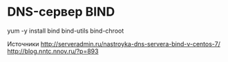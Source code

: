 # DNS-сервер BIND

yum -y install bind bind-utils bind-chroot



Источники
http://serveradmin.ru/nastroyka-dns-servera-bind-v-centos-7/
http://blog.nntc.nnov.ru/?p=893